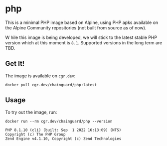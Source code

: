 # php

This is a minimal PHP image based on Alpine, using PHP apks available on the Alpine Community repositories (not built from source as of now).

W hile this image is being developed, we will stick to the latest stable PHP version which at this moment is `8.1`. Supported versions in the long term are TBD.

## Get It!

The image is available on `cgr.dev`:

```
docker pull cgr.dev/chainguard/php:latest
```

## Usage 

To try out the image, run:

```shell
docker run --rm cgr.dev/chainguard/php --version
```

```
PHP 8.1.10 (cli) (built: Sep  1 2022 16:13:09) (NTS)
Copyright (c) The PHP Group
Zend Engine v4.1.10, Copyright (c) Zend Technologies
```
